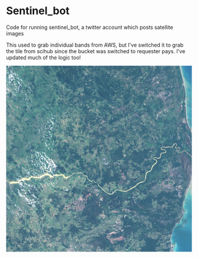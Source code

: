 # Sentinel_bot
Code for running sentinel_bot, a twitter account which posts satellite images

This used to grab individual bands from AWS, but I've switched it to grab the tile from scihub since the bucket was switched to requester pays. I've updated much of the logic too!

![Sample Image](Brazil.jpeg)